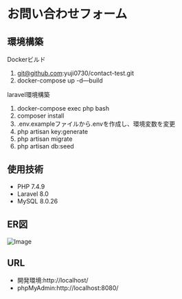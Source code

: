 # お問い合わせフォーム

## 環境構築

Dockerビルド 
 1. git@github.com:yuji0730/contact-test.git
 2. docker-compose up -d—build
 
laravel環境構築 
1. docker-compose exec php bash  
2. composer install 
3. .env.exampleファイルから.envを作成し、環境変数を変更 
4. php artisan key:generate
5. php artisan migrate 
6. php artisan db:seed


## 使用技術
* PHP 7.4.9
* Laravel 8.0
* MySQL 8.0.26

## ER図
![Image](https://github.com/user-attachments/assets/df3b84ac-72b7-4c38-9752-527673a6e704)
 
## URL 
* 開発環境:http://localhost/ 
* phpMyAdmin:http://localhost:8080/
 

